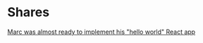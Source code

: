 # Shares

[Marc was almost ready to implement his "hello world" React app](https://twitter.com/thomasfuchs/status/708675139253174273)